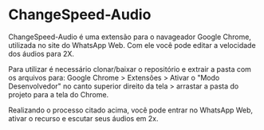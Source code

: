 # ChangeSpeed-Audio
ChangeSpeed-Audio é uma extensão para o navageador Google Chrome, utilizada no site do WhatsApp Web. Com ele você pode editar a velocidade dos áudios para 2X.

Para utilizar é necessário clonar/baixar o repositório e extrair a pasta com os arquivos para: Google Chrome > Extensões > Ativar o "Modo Desenvolvedor" no canto superior direito da tela > arrastar a pasta do projeto para a tela do Chrome.

Realizando o processo citado acima, você pode entrar no WhatsApp Web, ativar o recurso e escutar seus áudios em 2x.
